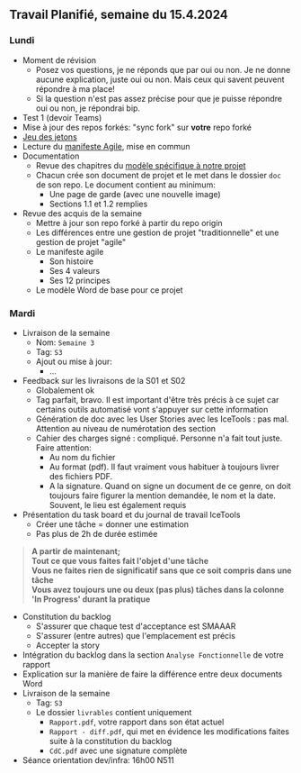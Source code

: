 ## Travail Planifié, semaine du 15.4.2024

### Lundi 

- Moment de révision
  - Posez vos questions, je ne réponds que par oui ou non. Je ne donne aucune explication, juste oui ou non. Mais ceux qui savent peuvent répondre à ma place!
  - Si la question n'est pas assez précise pour que je puisse répondre oui ou non, je répondrai bip.
- Test 1 (devoir Teams)
- Mise à jour des repos forkés: "sync fork" sur **votre** repo forké
- [Jeu des jetons](../Matériel/Jeu%20des%20pièces.md)
- Lecture du [manifeste Agile](https://agilemanifesto.org/iso/fr/manifesto.html), mise en commun
- Documentation
  - Revue des chapitres du [modèle spécifique à notre projet](../Matériel/m-proj-rapport%20building.dotx)
  - Chacun crée son document de projet et le met dans le dossier `doc` de son repo. Le document contient au minimum:
    - Une page de garde (avec une nouvelle image)
    - Sections 1.1 et 1.2 remplies
- Revue des acquis de la semaine
  - Mettre à jour son repo forké à partir du repo origin
  - Les différences entre une gestion de projet "traditionnelle" et une gestion de projet "agile"
  - Le manifeste agile
    - Son histoire
    - Ses 4 valeurs
    - Ses 12 principes
  - Le modèle Word de base pour ce projet

### Mardi 

- Livraison de la semaine
  - Nom: `Semaine 3` 
  - Tag: `S3` 
  - Ajout ou mise à jour:
    - ...
- Feedback sur les livraisons de la S01 et S02
  - Globalement ok
  - Tag parfait, bravo. Il est important d'être très précis à ce sujet car certains outils automatisé vont s'appuyer sur cette information
  - Génération de doc avec les User Stories avec les IceTools : pas mal. Attention au niveau de numérotation des section
  - Cahier des charges signé : compliqué. Personne n'a fait tout juste. Faire attention:
    - Au nom du fichier
    - Au format (pdf). Il faut vraiment vous habituer à toujours livrer des fichiers PDF.
    - A la signature. Quand on signe un document de ce genre, on doit toujours faire figurer la mention demandée, le nom et la date. Souvent, le lieu est également requis
- Présentation du task board et du journal de travail IceTools
  - Créer une tâche = donner une estimation
  - Pas plus de 2h de durée estimée

> **A partir de maintenant;**  
> **Tout ce que vous faites fait l'objet d'une tâche**  
> **Vous ne faites rien de significatif sans que ce soit compris dans une tâche**  
> **Vous avez toujours une ou deux (pas plus) tâches dans la colonne 'In Progress' durant la pratique**

- Constitution du backlog
  - S'assurer que chaque test d'acceptance est SMAAAR
  - S'assurer (entre autres) que l'emplacement est précis
  - Accepter la story
- Intégration du backlog dans la section `Analyse Fonctionnelle` de votre rapport
- Explication sur la manière de faire la différence entre deux documents Word
- Livraison de la semaine
  - Tag: `S3` 
  - Le dossier `livrables` contient uniquement
    - `Rapport.pdf`, votre rapport dans son état actuel
    - `Rapport - diff.pdf`, qui met en évidence les modifications faites suite à la constitution du backlog
    - `CdC.pdf` avec une signature complète
- Séance orientation dev/infra: 16h00 N511